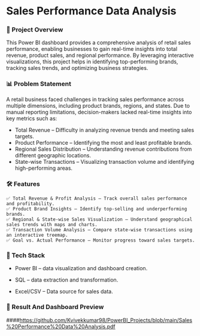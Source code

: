 # Sales Performance Data Analysis

### 📌 Project Overview

This Power BI dashboard provides a comprehensive analysis of retail sales performance, enabling businesses to gain real-time insights into total revenue, product sales, and regional performance. By leveraging interactive visualizations, this project helps in identifying top-performing brands, tracking sales trends, and optimizing business strategies.


### 📊 Problem Statement

A retail business faced challenges in tracking sales performance across multiple dimensions, including product brands, regions, and states. Due to manual reporting limitations, decision-makers lacked real-time insights into key metrics such as:

- Total Revenue – Difficulty in analyzing revenue trends and meeting sales targets.
- Product Performance – Identifying the most and least profitable brands.
- Regional Sales Distribution – Understanding revenue contributions from different geographic locations.
- State-wise Transactions – Visualizing transaction volume and identifying high-performing areas.

### 🛠️ Features
    ✅ Total Revenue & Profit Analysis – Track overall sales performance and profitability.
    ✅ Product Brand Insights – Identify top-selling and underperforming brands.
    ✅ Regional & State-wise Sales Visualization – Understand geographical sales trends with maps and charts.
    ✅ Transaction Volume Analysis – Compare state-wise transactions using an interactive treemap.
    ✅ Goal vs. Actual Performance – Monitor progress toward sales targets.


### 🔧 Tech Stack
- Power BI – data visualization and dashboard creation.

- SQL – data extraction and transformation.

- Excel/CSV – Data source for sales data.


### 🔗 Result And Dashboard Preview
####https://github.com/Kvivekkumar98/PowerBI_Projects/blob/main/Sales%20Performance%20Data%20Analysis.pdf
